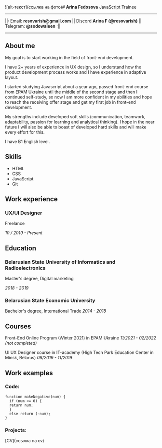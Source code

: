 ![alt-текст](ссылка на фото)# **Arina Fedosova**
JavaScript Trainee

---
||: Email: **<resovarish@gmail.com>** || Discord **Arina F (@resovarish)** || Telegram: **@sodowaleen** :||
___
## About me
My goal is to start working in the field of front-end development.    


I have 2+ years of experience in UX design, so I understand how the product development process works and I have experience in adaptive layout.

I started studying Javascript about a year ago,   passed front-end course from EPAM Ukraine until the middle of the second stage and then I continued self-study, so now I am more confident in my abilities and hope to reach the receiving offer stage and get my first job in front-end development.


My strengths include developed soft skills (communication, teamwork, adaptability, passion for learning and analytical thinking).  I hope in the near future I will also be able to boast of developed hard skills and will make every effort for this.


I have B1 English level. 

## Skills
- HTML
- CSS
- JavaScript
- Git

## Work experience
### UX/UI Designer
Freelance 
 
*10 / 2019 - Present*

## Education
### Belarusian State University of Informatics and Radioelectronics
Master's degree, Digital marketing 

*2018 - 2019*

### Belarusian State Economic University
Bachelor's degree, International Trade *2014 - 2018*

## Courses
Front-End Online Program (Winter 2021) in EPAM Ukraine *11/2021 - 02/2022 (not completed)*

UI UX Designer course in IT-academy (High Tech Park Education Center in Minsk, Belarus) *08/2019 - 11/2019*

## Work examples
### Code:
```
function makeNegative(num) {
  if (num <= 0) {
  return num;
  }
  else return (-num);
}
```
### Projects:
[CV](ссылка на cv)
